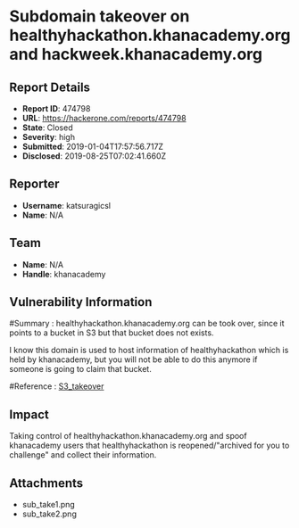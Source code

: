# Subdomain takeover on healthyhackathon.khanacademy.org and hackweek.khanacademy.org

## Report Details
- **Report ID**: 474798
- **URL**: https://hackerone.com/reports/474798
- **State**: Closed
- **Severity**: high
- **Submitted**: 2019-01-04T17:57:56.717Z
- **Disclosed**: 2019-08-25T07:02:41.660Z

## Reporter
- **Username**: katsuragicsl
- **Name**: N/A

## Team
- **Name**: N/A
- **Handle**: khanacademy

## Vulnerability Information
#Summary :
healthyhackathon.khanacademy.org can be took over, since it points to a bucket in S3 but that bucket does not exists.

I know this domain is used to host information of healthyhackathon which is held by khanacademy, but you will not be able to do this anymore if someone is going to claim that bucket. 

#Reference :
[S3_takeover](https://github.com/EdOverflow/can-i-take-over-xyz/issues/36)

## Impact

Taking control of healthyhackathon.khanacademy.org and spoof khanacademy users that healthyhackathon is reopened/"archived for you to challenge" and collect their information.

## Attachments
- sub_take1.png
- sub_take2.png
